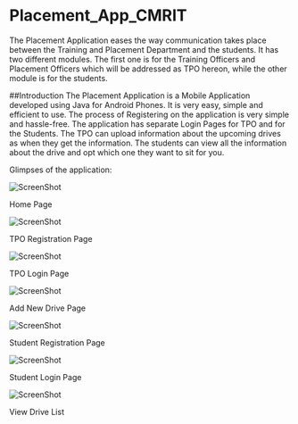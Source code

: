 # Placement_App_CMRIT
The Placement Application eases the way communication takes place between the
Training and Placement Department and the students. It has two different modules. The first one is for the Training Officers and Placement Officers which will be
addressed as TPO hereon, while the other module is for the students.


##Introduction
The Placement Application is a Mobile Application developed using Java for Android
Phones. It is very easy, simple and efficient to use. The process of Registering on the
application is very simple and hassle-free. The application has separate Login Pages
for TPO and for the Students. The TPO can upload information about the upcoming
drives as when they get the information. The students can view all the information
about the drive and opt which one they want to sit for you.

Glimpses of the application: 

![ScreenShot](https://github.com/Shaheer-rossoneri14/Placement_App_CMRIT/blob/main/SS/home.png)

Home Page

![ScreenShot](https://github.com/Shaheer-rossoneri14/Placement_App_CMRIT/blob/main/SS/TReg.png)

TPO Registration Page

![ScreenShot](https://github.com/Shaheer-rossoneri14/Placement_App_CMRIT/blob/main/SS/Tlogin.png)

TPO Login Page

![ScreenShot](https://github.com/Shaheer-rossoneri14/Placement_App_CMRIT/blob/main/SS/TDashboard.png)

Add New Drive Page

![ScreenShot](https://github.com/Shaheer-rossoneri14/Placement_App_CMRIT/blob/main/SS/SReg.png)

Student Registration Page

![ScreenShot](https://github.com/Shaheer-rossoneri14/Placement_App_CMRIT/blob/main/SS/SLogin.png)

Student Login Page

![ScreenShot](https://github.com/Shaheer-rossoneri14/Placement_App_CMRIT/blob/main/SS/SDashboard.png)

View Drive List


